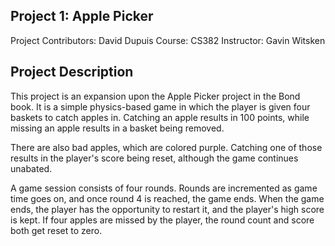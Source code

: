 ## Project 1: Apple Picker

Project Contributors: David Dupuis
Course: CS382
Instructor: Gavin Witsken

## Project Description

This project is an expansion upon the Apple Picker project in the Bond book. It is a simple physics-based game in which the player is given four baskets to catch apples in. Catching an apple results in 100 points, while missing an apple results in
a basket being removed.

There are also bad apples, which are colored purple. Catching one of those results in the player's score being reset, although the game continues unabated.

A game session consists of four rounds. Rounds are incremented as game time goes on, and once round 4 is reached, the game ends. When the game ends, the player has the opportunity to restart it, and the player's high score is kept.
If four apples are missed by the player, the round count and score both get reset to zero.
